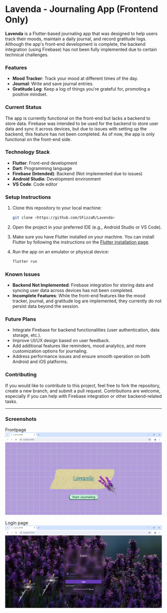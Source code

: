 # Lavenda - Journaling App (Frontend Only)

**Lavenda** is a Flutter-based journaling app that was designed to help users track their moods, maintain a daily journal, and record gratitude logs. Although the app's front-end development is complete, the backend integration (using Firebase) has not been fully implemented due to certain technical challenges.

### Features
- **Mood Tracker**: Track your mood at different times of the day.
- **Journal**: Write and save journal entries.
- **Gratitude Log**: Keep a log of things you're grateful for, promoting a positive mindset.

### Current Status
The app is currently functional on the front-end but lacks a backend to store data. Firebase was intended to be used for the backend to store user data and sync it across devices, but due to issues with setting up the backend, this feature has not been completed. As of now, the app is only functional on the front-end side.

### Technology Stack
- **Flutter**: Front-end development
- **Dart**: Programming language
- **Firebase (Intended)**: Backend (Not implemented due to issues)
- **Android Studio**: Development environment
- **VS Code**: Code editor

### Setup Instructions
1. Clone this repository to your local machine:
   ```bash
   git clone <https://github.com/SFizzaR/Lavenda>
   ```

2. Open the project in your preferred IDE (e.g., Android Studio or VS Code).

3. Make sure you have Flutter installed on your machine. You can install Flutter by following the instructions on the [Flutter installation page](https://flutter.dev/docs/get-started/install).

4. Run the app on an emulator or physical device:
   ```bash
   flutter run
   ```

### Known Issues
- **Backend Not Implemented**: Firebase integration for storing data and syncing user data across devices has not been completed.
- **Incomplete Features**: While the front-end features like the mood tracker, journal, and gratitude log are implemented, they currently do not persist data beyond the session.

### Future Plans
- Integrate Firebase for backend functionalities (user authentication, data storage, etc.).
- Improve UI/UX design based on user feedback.
- Add additional features like reminders, mood analytics, and more customization options for journaling.
- Address performance issues and ensure smooth operation on both Android and iOS platforms.

### Contributing
If you would like to contribute to this project, feel free to fork the repository, create a new branch, and submit a pull request. Contributions are welcome, especially if you can help with Firebase integration or other backend-related tasks.


---

### Screenshots 

Frontpage
![Frontpage](assets/screenshots/PHOTO-2024-07-12-15-34-07.JPG)

Login page
![Login page](assets/screenshots/403955A9-D2E9-4336-A027-91A26B5DBE9D.png)
